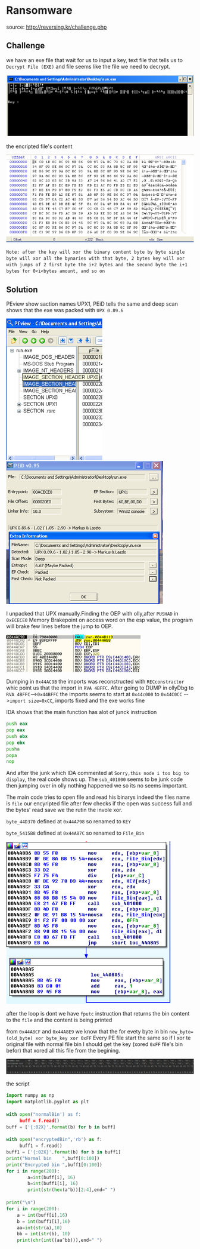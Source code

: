 # Ransomware

source: http://reversing.kr/challenge.php

## Challenge
we have an exe file that wait for us to input a key, text file that tells us to `Decrypt File (EXE)` and file seems like the file we need to decrypt.

![](exe.png)

the encripted file's content

![](hexFile.png)

`Note: after the key will xor the binary content byte by byte single byte will xor all the bynaries with that byte, 2 bytes key will xor with jumps of 2 first byte the i+2 bytes and the second byte the i+1 bytes for 0<i<bytes amount, and so on`

## Solution

PEview show saction names UPX1, PEiD tells the same and  deep scan shows that the exe was packed with `UPX 0.89.6`

![](PEview.png) ![](PEiD.png)

I unpacked that UPX manually.Finding the OEP with olly,after `PUSHAD` in `0xECECE0` Memory Brakepoint on access word on the esp value,
the program will brake few lines before the jump to OEP.

![](OEP.png)

Dumping in `0x44AC9B` the imports was reconstructed with `RECconstractor` whic point us that the import in `RVA 4BFFC`.
After going to DUMP in ollyDbg to `RVA 4BFFC`-->`0x44BFFC` the imports seems to start at `0x44c000` to `0x44C0CC` -->`import size=0xCC`, imports fixed and the exe works fine

IDA shows that the main function has alot of junck instruction 

```asm
push eax
pop eax
push ebx
pop ebx
pusha
popa
nop
```

And after the junk which IDA commented at `Sorry,this node i too big to display`, the real code shows up.
The `sub_401000` seems to be junk code then jumping over in olly nothing happened we so its no seems important.

The main code tries to open file and read his binarys indeed the files name is `file` our encyripted file after few checks if the open was success full and the bytes' read save we the rutin the invole xor.

`byte_44D370` defined at `0x44A798` so renamed to `KEY`

`byte_5415B8` defined at `0x44A87C` so renamed to `File_Bin`

![](IDAxor.png)

after the loop is dont we have `fputc` instruction that returns the bin content to the `file` and the content is being printed 

from `0x44A8CF` and `0x44A8E9` we know that the for evety byte in bin `new_byte=(old_byte) xor byte_key xor 0xFF`
Every PE file start the same so if I xor te original file with normal file bin I should get the key (xored `0xFF` file's bin befor) that xored all this file from the begining.

![](encxornor.png)

the script

```python
import numpy as np
import matplotlib.pyplot as plt

with open("normalBin') as f:
     buff = f.read()
buff = ['{:02X}'.format(b) for b in buff]

with open("encryptedBin",'rb') as f:
     buff1 = f.read()
buff1 = ['{:02X}'.format(b) for b in buff1]
print("Normal bin    ",buff[0:100])
print("Encrypted bin ",buff1[0:100])
for i in range(200):
        a=int(buff[i], 16)
        b=int(buff1[i], 16)
        print(str(hex(a^b))[2:4],end=" ")

print("\n")
for i in range(200):
    a = int(buff[i],16)
    b = int(buff1[i],16)
    aa=int(str(a),10)
    bb = int(str(b), 10)
    print(chr(int((aa^bb))),end=" ")

```
